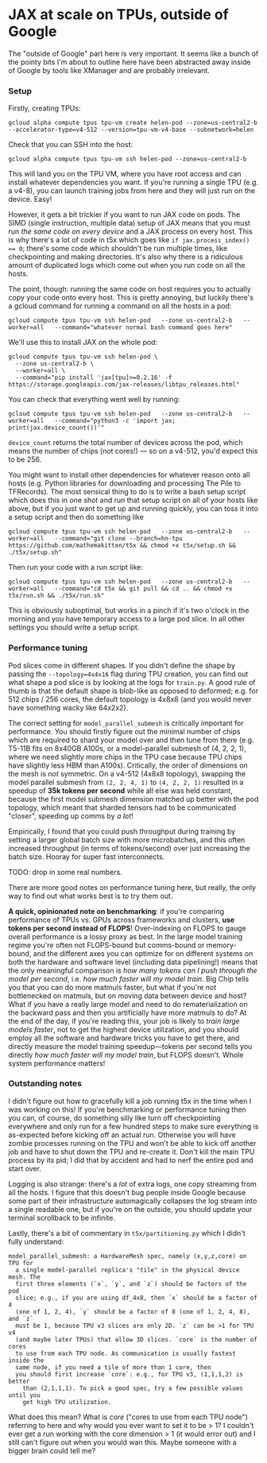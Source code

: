 # JAX at scale on TPUs, outside of Google 

The "outside of Google" part here is very important. It seems like a bunch of the pointy bits I'm about to outline here have been abstracted away inside of Google by tools like XManager and are probably irrelevant. 

### Setup

Firstly, creating TPUs: 

`gcloud alpha compute tpus tpu-vm create helen-pod --zone=us-central2-b --accelerator-type=v4-512 --version=tpu-vm-v4-base --subnetwork=helen`

Check that you can SSH into the host: 

`gcloud alpha compute tpus tpu-vm ssh helen-pod --zone=us-central2-b`

This will land you on the TPU VM, where you have root access and can install whatever dependencies you want. If you're running a single TPU (e.g. a v4-8), you can launch training jobs from here and they will just run on the device. Easy! 

However, it gets a bit trickier if you want to run JAX code on pods.
The SIMD (single instruction, multiple data) setup of JAX means that you must run _the same code on every device_ and a JAX process on every host. This is why there's a lot of code in t5x which goes like `if jax.process_index() == 0`; there's some code which shouldn't be run multiple times, like checkpointing and making directories. It's also why there is a ridiculous amount of duplicated logs which come out when you run code on all the hosts.

The point, though: running the same code on host requires you to actually copy your code onto every host. This is pretty annoying, but luckily there's a gcloud command for running a command on all the hosts in a pod: 

`gcloud compute tpus tpu-vm ssh helen-pod   --zone us-central2-b   --worker=all   --command="whatever normal bash command goes here"`

We'll use this to install JAX on the whole pod: 

```
gcloud compute tpus tpu-vm ssh helen-pod \
  --zone us-central2-b \
  --worker=all \
  --command="pip install 'jax[tpu]>=0.2.16' -f https://storage.googleapis.com/jax-releases/libtpu_releases.html"
```

You can check that everything went well by running:

`gcloud compute tpus tpu-vm ssh helen-pod   --zone us-central2-b   --worker=all   --command="python3 -c 'import jax; print(jax.device_count())'"`

`device_count` returns the total number of devices across the pod, which means the number of chips (not cores!) — so on a v4-512, you'd expect this to be 256. 

You might want to install other dependencies for whatever reason onto all hosts (e.g. Python libraries for downloading and processing The Pile to TFRecords). The most sensical thing to do is to write a bash setup script which does this in one shot and run that setup script on all of your hosts like above, but if you just want to get up and running quickly, you can toss it into a setup script and then do something like 

`gcloud compute tpus tpu-vm ssh helen-pod   --zone us-central2-b   --worker=all   --command="git clone --branch=hn-tpu https://github.com/mathemakitten/t5x && chmod +x t5x/setup.sh && ./t5x/setup.sh"
`

Then run your code with a run script like:

`gcloud compute tpus tpu-vm ssh helen-pod   --zone us-central2-b   --worker=all   --command="cd t5x && git pull && cd .. && chmod +x t5x/run.sh && ./t5x/run.sh"
`

This is obviously suboptimal, but works in a pinch if it's two o'clock in the morning and you have temporary access to a large pod slice. In all other settings you should write a setup script.

### Performance tuning

Pod slices come in different shapes. If you didn't define the shape by passing the `--topology=4x4x16` flag during TPU creation, you can find out what shape a pod slice is by looking at the logs for `train.py`. A good rule of thumb is that the default shape is blob-like as opposed to deformed; e.g. for 512 chips / 256 cores, the default topology is 4x8x8 (and you would never have something wacky like 64x2x2).

The correct setting for `model_parallel_submesh` is critically important for performance. You should firstly figure out the minimal number of chips which are required to shard your model over and then tune from there (e.g. T5-11B fits on 8x40GB A100s, or a model-parallel submesh of (4, 2, 2, 1), where we need slightly more chips in the TPU case because TPU chips have slightly less HBM than A100s). Critically, the order of dimensions on the mesh is _not_ symmetric. On a v4-512 (4x8x8 topology), swapping the model parallel submesh from `(2, 2, 4, 1)` to `(4, 2, 2, 1)` resulted in a speedup of **35k tokens per second** while all else was held constant, because the first model submesh dimension matched up better with the pod topology, which meant that sharded tensors had to be communicated 
"closer", speeding up comms by _a lot_! 

Empirically, I found that you could push throughput during training by setting a larger global batch size with more microbatches, and this often increased throughput (in terms of tokens/second) over just increasing the batch size. Hooray for super fast interconnects. 

TODO: drop in some real numbers.

There are more good notes on performance tuning here, but really, the only way to find out what works best is to try them out.

**A quick, opinionated note on benchmarking**: if you're comparing performance of TPUs vs. GPUs across frameworks and clusters, **use tokens per second instead of FLOPS**! Over-indexing on FLOPS to gauge overall performance is a lossy proxy as best. In the large model training regime you're often not FLOPS-bound but comms-bound or memory-bound, and the different axes you can optimize for on different systems on both the hardware and software level (including data pipelining!) means that the only meaningful comparison is _how many tokens can I push through the model per second_, i.e. _how much faster will my model train_. Big Chip tells you that you can do more matmuls faster, but what if you're not bottlenecked on matmuls, but on moving data between device and host? What if you have a really large model and need to do rematerialization on the backward pass and then you artificially have more matmuls to do? At the end of the day, if you're reading this, your job is likely to _train large models faster_, not to get the highest device utilization, and you should employ all the software and hardware tricks you have to get there, and directly measure the model training speedup—tokens per second tells you directly _how much faster will my model train_, but FLOPS doesn't. Whole system performance matters!

### Outstanding notes

I didn't figure out how to gracefully kill a job running t5x in the time when I was working on this! If you're benchmarking or performance tuning then you can, of course, do something silly like turn off checkpointing everywhere and only run for a few hundred steps to make sure everything is as-expected before kicking off an actual run. Otherwise you will have zombie processes running on the TPU and won't be able to kick off another job and have to shut down the TPU and re-create it.  Don't kill the main TPU process by its pid; I did that by accident and had to nerf the entire pod and start over. 

Logging is also strange: there's a *lot* of extra logs, one copy streaming from all the hosts. I figure that this doesn't bug people inside Google because some part of their infrastructure automagically collapses the log stream into a single readable one, but if you're on the outside, you should update your terminal scrollback to be infinite. 

Lastly, there's a bit of commentary in `t5x/partitioning.py` which I didn't fully understand:

```python3
model_parallel_submesh: a HardwareMesh spec, namely (x,y,z,core) on TPU for
  a single model-parallel replica's "tile" in the physical device mesh. The
  first three elements (`x`, `y`, and `z`) should be factors of the pod
  slice; e.g., if you are using df_4x8, then `x` should be a factor of 4
  (one of 1, 2, 4), `y` should be a factor of 8 (one of 1, 2, 4, 8), and `z`
  must be 1, because TPU v3 slices are only 2D. `z` can be >1 for TPU v4
  (and maybe later TPUs) that allow 3D slices. `core` is the number of cores
  to use from each TPU node. As communication is usually fastest inside the
  same node, if you need a tile of more than 1 core, then
  you should first increase `core`: e.g., for TPU v3, (1,1,1,2) is better
    than (2,1,1,1). To pick a good spec, try a few possible values until you
    get high TPU utilization.
```

What does this mean? What is _core_ ("cores to use from each TPU node") referring to here and why would you ever want to set it to be > 1? I couldn't ever get a run working with the core dimension > 1 (it would error out) and I still can't figure out when you would wan this. Maybe someone with a bigger brain could tell me?